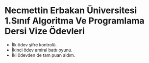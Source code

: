 # Necmettin Erbakan Üniversitesi 1.Sınıf Algoritma Ve Programlama Dersi Vize Ödevleri

* İlk ödev şifre kontrolü.
* İkinci ödev amiral battı oyunu.
* İki ödevden de tam puan aldım.
